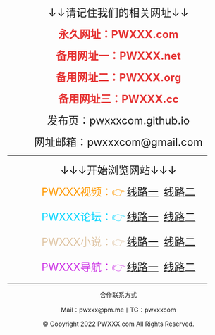 <!DOCTYPE html>
<html>
<head>
    <meta charset="utf-8" />
    <meta http-equiv="X-UA-Compatible" content="IE=edge">
	<meta name="keywords" content="PWXXX,PWXXX.com,PWXXX视频,PWXXX论坛,PWXXX导航" />
	<meta name="description" content="PWXXX（PWXXX.com）是一个集在线视频、论坛社区、网址导航等等为一体的综合性网站。" />
    <meta name="viewport" content="width=device-width, initial-scale=1">
    <link rel="icon" type="image/png" href="/favicon.ico">
</head>
<body>
<div style="text-align:center;">
	<a href="https://pwxxx.com"><img src="https://pwxxx.com/logo.png" alt="" /></a>
</div>
<p style="text-align:center;">
	<span style="font-size:24px;">↓↓请记住我们的相关网址↓↓</span> 
</p>
<p style="text-align:center;">
	<span style="color:#E53333;font-size:24px;"><strong>永久网址：PWXXX.com</strong></span> 
</p>
<p style="text-align:center;">
	<span style="color:#E53333;font-size:24px;"><strong>备用网址一：PWXXX.net</strong></span> 
</p>
<p style="text-align:center;">
	<span style="color:#E53333;font-size:24px;"><strong>备用网址二：PWXXX.org</strong></span> 
</p>
<p style="text-align:center;">
	<span style="color:#E53333;font-size:24px;"><strong>备用网址三：PWXXX.cc</strong></span> 
</p>
<p style="text-align:center;">
	<span style="font-size:24px;">发布页：pwxxxcom.github.io</span> 
</p>
<p style="text-align:center;">
	<span style="font-size:24px;">网址邮箱：pwxxxcom@gmail.com</span> 
</p>
<hr style="width:90%" />
<p style="text-align:center;">
	<span style="font-size:24px;">↓↓↓开始浏览网站↓↓↓</span> 
</p>
<p style="text-align:center;">
	<span style="color:#FF9900;font-size:24px;">PWXXX视频：👉</span> <a href="https://www.pwxxx.co/" target="_blank"><span style="font-size:24px;">线路一</span></a> &nbsp; <a href="https://www.pwxxx.xyz/" target="_blank"><span style="font-size:24px;">线路二</span></a>
</p>
<p style="text-align:center;">
	<span style="color:#00D5FF;font-size:24px;">PWXXX论坛：👉</span> <a href="https://bbs.pwxxx.co/" target="_blank"><span style="font-size:24px;">线路一</span></a> &nbsp; <a href="https://bbs.pwxxx.xyz/" target="_blank"><span style="font-size:24px;">线路二</span></a>
</p>
<p style="text-align:center;">
	<span style="color:#DFC5A4;font-size:24px;">PWXXX小说：👉</span> <a href="https://shu.pwxxx.co/" target="_blank"><span style="font-size:24px;">线路一</span></a> &nbsp; <a href="https://shu.pwxxx.xyz/" target="_blank"><span style="font-size:24px;">线路二</span></a>
</p>
<p style="text-align:center;">
	<span style="color:#CC33E5;font-size:24px;">PWXXX导航：👉</span> <a href="https://123.pwxxx.co/" target="_blank"><span style="font-size:24px;">线路一</span></a> &nbsp; <a href="https://123.pwxxx.xyz/" target="_blank"><span style="font-size:24px;">线路二</span></a>
</p>
<hr style="width:90%" />
<p style="text-align:center;">
	合作联系方式
</p>
<p style="text-align:center;">
	Mail：pwxxx@pm.me丨TG：pwxxxcom
</p>
<p style="text-align:center;">
	© Copyright 2022 PWXXX.com All Rights Reserved.
</p>
</body>
</html>
